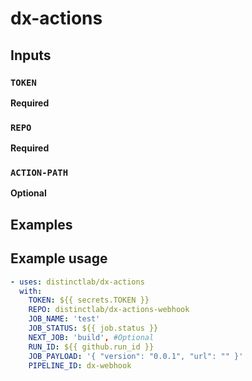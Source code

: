# dx-actions
 
## **Inputs**

### **`TOKEN`**
**Required**

### **`REPO`**
**Required**

### **`ACTION-PATH`**
**Optional**

## **Examples**

## Example usage

```yaml
- uses: distinctlab/dx-actions
  with:
    TOKEN: ${{ secrets.TOKEN }}
    REPO: distinctlab/dx-actions-webhook
    JOB_NAME: 'test'
    JOB_STATUS: ${{ job.status }}
    NEXT_JOB: 'build', #Optional
    RUN_ID: ${{ github.run_id }}
    JOB_PAYLOAD: '{ "version": "0.0.1", "url": "" }'
    PIPELINE_ID: dx-webhook
```
